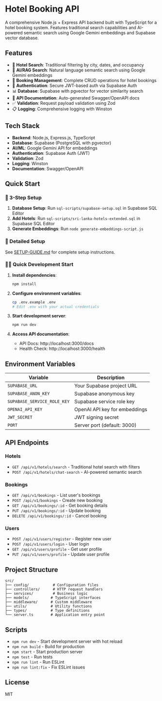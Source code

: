 # Hotel Booking API

A comprehensive Node.js + Express API backend built with TypeScript for a hotel booking system. Features traditional search capabilities and AI-powered semantic search using Google Gemini embeddings and Supabase vector database.

## Features

- 🏨 **Hotel Search**: Traditional filtering by city, dates, and occupancy
- 🤖 **AI/RAG Search**: Natural language semantic search using Google Gemini embeddings
- 📅 **Booking Management**: Complete CRUD operations for hotel bookings
- 🔐 **Authentication**: Secure JWT-based auth via Supabase Auth
- 📊 **Database**: Supabase with pgvector for vector similarity search
- 📝 **API Documentation**: Auto-generated Swagger/OpenAPI docs
- ✅ **Validation**: Request payload validation using Zod
- 📋 **Logging**: Comprehensive logging with Winston

## Tech Stack

- **Backend**: Node.js, Express.js, TypeScript
- **Database**: Supabase (PostgreSQL with pgvector)
- **AI/ML**: Google Gemini API for embeddings
- **Authentication**: Supabase Auth (JWT)
- **Validation**: Zod
- **Logging**: Winston
- **Documentation**: Swagger/OpenAPI

## Quick Start

### 🚀 3-Step Setup

1. **Database Setup**: Run `sql-scripts/supabase-setup.sql` in Supabase SQL Editor
2. **Add Hotels**: Run `sql-scripts/sri-lanka-hotels-extended.sql` in Supabase SQL Editor  
3. **Generate Embeddings**: Run `node generate-embeddings-script.js`

### 📖 Detailed Setup
See [SETUP-GUIDE.md](./SETUP-GUIDE.md) for complete setup instructions.

### 🏃‍♂️ Quick Development Start

1. **Install dependencies**:
   ```bash
   npm install
   ```

2. **Configure environment variables**:
   ```bash
   cp .env.example .env
   # Edit .env with your actual credentials
   ```

3. **Start development server**:
   ```bash
   npm run dev
   ```

4. **Access API documentation**:
   - API Docs: http://localhost:3000/docs
   - Health Check: http://localhost:3000/health

## Environment Variables

| Variable | Description |
|----------|-------------|
| `SUPABASE_URL` | Your Supabase project URL |
| `SUPABASE_ANON_KEY` | Supabase anonymous key |
| `SUPABASE_SERVICE_ROLE_KEY` | Supabase service role key |
| `OPENAI_API_KEY` | OpenAI API key for embeddings |
| `JWT_SECRET` | JWT signing secret |
| `PORT` | Server port (default: 3000) |

## API Endpoints

### Hotels
- `GET /api/v1/hotels/search` - Traditional hotel search with filters
- `POST /api/v1/hotels/chat-search` - AI-powered semantic search

### Bookings
- `GET /api/v1/bookings` - List user's bookings
- `POST /api/v1/bookings` - Create new booking
- `GET /api/v1/bookings/:id` - Get booking details
- `PUT /api/v1/bookings/:id` - Update booking
- `DELETE /api/v1/bookings/:id` - Cancel booking

### Users
- `POST /api/v1/users/register` - Register new user
- `POST /api/v1/users/login` - User login
- `GET /api/v1/users/profile` - Get user profile
- `PUT /api/v1/users/profile` - Update user profile

## Project Structure

```
src/
├── config/           # Configuration files
├── controllers/      # HTTP request handlers
├── services/         # Business logic
├── models/          # TypeScript interfaces
├── middleware/      # Custom middleware
├── utils/           # Utility functions
├── types/           # Type definitions
└── server.ts        # Application entry point
```

## Scripts

- `npm run dev` - Start development server with hot reload
- `npm run build` - Build for production
- `npm start` - Start production server
- `npm test` - Run tests
- `npm run lint` - Run ESLint
- `npm run lint:fix` - Fix ESLint issues

## License

MIT
